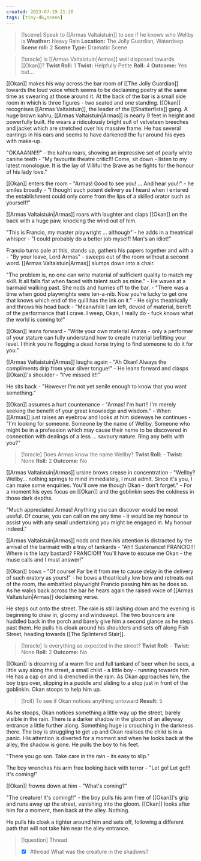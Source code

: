 ```yaml
---
created: 2023-07-19 21:20
tags: [tiny-d6,scene]
---
```

> [!scene] Speak to [[Armas Valtaistuin]] to see if he knows who Wellby is
> **Weather:** Heavy Rain
> **Location:** The Jolly Guardian, Waterdeep
> **Scene roll:** 2
> **Scene Type:** Dramatic Scene

> [!oracle] Is [[Armas Valtaistuin|Armas]] well disposed towards [[Okan]]?
> **Twist Roll:** 1
> **Twist:** Helpfully Petite
> **Roll:** 4
> **Outcome:** Yes but...

[[Okan]] makes his way across the bar room of [[The Jolly Guardian]] towards the loud voice which seems to be declaiming poetry at the same time as swearing at those around it. At the back of the bar is a small side room in which is three figures - two seated and one standing. [[Okan]] recognises [[Armas Valtaistuin]], the leader of the [[Shatterfists]] gang. A huge brown kahru, [[Armas Valtaistuin|Armas]] is nearly 9 feet in height and powerfully built. He wears a ridiculously bright suit of velveteen breeches and jacket which are stretched over his massive frame. He has several earrings in his ears and seems to have darkened the fur around his eyes with make-up.

"OKAAANN!!!" - the kahru roars, showing an impressive set of pearly white canine teeth - "My favourite theatre critic!!! Come, sit down - listen to my latest monologue. It is the lay of Villiful the Brave as he fights for the honour of his lady love."

[[Okan]] enters the room - "Armas! Good to see you! ... And hear you!!" - he smiles broadly - "I thought such potent delivery as I heard when I entered the establishment could only come from the lips of a skilled orator such as yourself!"

[[Armas Valtaistuin|Armas]] roars with laughter and claps [[Okan]] on the back with a huge paw, knocking the wind out of him.

"This is Francio, my master playwright ... although" - he adds in a theatrical whisper - "I could probably do a better job myself! Man's an idiot!"

Francio turns pale at this, stands up, gathers his papers together and with a - "By your leave, Lord Armas" - sweeps out of the room without a second word. [[Armas Valtaistuin|Armas]] slumps down into a chair. 

"The problem is, no one can write material of sufficient quality to match my skill. It all falls flat when faced with talent such as mine." - He waves at a barmaid walking past. She nods and hurries off to the bar. - "There was a time when good playwrights were ten-a-nib. Now you're lucky to get one that knows which end of the quill has the ink on it." - He sighs theatrically and throws his head back - "Meanwhile I am left, devoid of material, bereft of the performance that I crave. I weep, Okan, I really do - fuck knows what the world is coming to!"

[[Okan]] leans forward - "Write your own material Armas - only a performer of your stature can fully understand how to create material befitting your level. I think you're flogging a dead horse trying to find someone to do it for you."

[[Armas Valtaistuin|Armas]] laughs again - "Ah Okan! Always the compliments drip from your silver tongue!" - He leans forward and clasps [[Okan]]'s shoulder - "I've missed it!!"

He sits back - "However I'm not yet senile enough to know that you want something."

[[Okan]] assumes a hurt countenance - "Armas! I'm hurt!! I'm merely seeking the benefit of your great knowledge and wisdom." - When [[Armas]] just raises an eyebrow and looks at him sideways he continues - "I'm looking for someone. Someone by the name of Wellby. Someone who might be in a profession which may cause their name to be discovered in connection with dealings of a less ... savoury nature. Ring any bells with you?"

> [!oracle] Does Armas know the name Wellby?
> **Twist Roll:** -
> **Twist:** None
> **Roll:** 2
> **Outcome:** No

[[Armas Valtaistuin|Armas]] ursine brows crease in concentration - "Wellby? Wellby... nothing springs to mind immediately, I must admit. Since it's you, I can make some enquiries. You'll owe me though Okan - don't forget." - For a moment his eyes focus on [[Okan]] and the goblinkin sees the coldness in those dark depths.

"Much appreciated Armas! Anything you can discover would be most useful. Of course, you can call on me any time - it would be my honour to assist you with any small undertaking you might be engaged in. My honour indeed."

[[Armas Valtaistuin|Armas]] nods and then his attention is distracted by the arrival of the barmaid with a tray of tankards - "Ah!! Sustenance! FRANCIO!!! Where is the lazy bastard? FRANCIO!!! You'll have to excuse me Okan - the muse calls and I must answer!"

[[Okan]] bows - "Of course! Far be it from me to cause delay in the delivery of such oratory as yours!" - he bows a theatrically low bow and retreats out of the room, the embattled playwright Francio passing him as he does so. As he walks back across the bar he hears again the raised voice of [[Armas Valtaistuin|Armas]] declaiming verse.

He steps out onto the street. The rain is still lashing down and the evening is beginning to draw in, gloomy and windswept. The two bouncers are huddled back in the porch and barely give him a second glance as he steps past them. He pulls his cloak around his shoulders and sets off along Fish Street, heading towards [[The Splintered Stair]].

> [!oracle] Is everything as expected in the street?
> **Twist Roll:** -
> **Twist:** None
> **Roll:** 2
> **Outcome:** No

[[Okan]] is dreaming of a warm fire and full tankard of beer when he sees, a little way along the street, a small child - a little boy - running towards him. He has a cap on and is drenched in the rain. As Okan approaches him, the boy trips over, slipping in a puddle and sliding to a stop just in front of the goblinkin. Okan stoops to help him up.

> [!roll] To see if Okan notices anything untoward
> **Result:** 5

As he stoops, Okan notices something a little way up the street, barely visible in the rain. There is a darker shadow in the gloom of an alleyway entrance a little further along. Something huge is crouching in the darkness there. The boy is struggling to get up and Okan realises the child is in a panic. His attention is diverted for a moment and when he looks back at the alley, the shadow is gone. He pulls the boy to his feet.

"There you go son. Take care in the rain - its easy to slip."

The boy wrenches his arm free looking back with terror - "Let go! Let go!!! It's coming!" 

[[Okan]] frowns down at him - "What's coming?"

"The creature! It's coming!!" - the boy pulls his arm free of [[Okan]]'s grip and runs away up the street, vanishing into the gloom. [[Okan]] looks after him for a moment, then back at the alley. Nothing.

He pulls his cloak a tighter around him and sets off, following a different path that will not take him near the alley entrance.

> [!question] Thread
> - [x] #thread What was the creature in the shadows?